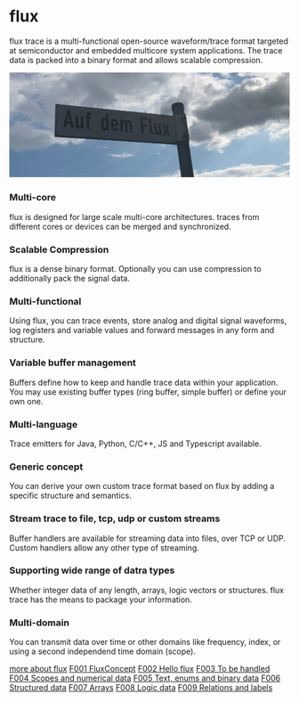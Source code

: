 # flux
flux trace is a multi-functional open-source waveform/trace format targeted at semiconductor and embedded multicore system applications. The trace data is packed into a binary format and allows scalable compression. 

![flux](aufdemflux.png)

### Multi-core
flux is designed for large scale multi-core architectures. traces from different cores or devices can be merged and synchronized.

### Scalable Compression
flux is a dense binary format. Optionally you can use compression to additionally pack the signal data.

### Multi-functional
Using flux, you can trace events, store analog and digital signal waveforms, log registers and variable values and forward messages in any form and structure.

### Variable buffer management
Buffers define how to keep and handle trace data within your application. You may use existing buffer types (ring buffer, simple buffer) or define your own one.

### Multi-language
Trace emitters for Java, Python, C/C++, JS and Typescript available.

### Generic concept

You can derive your own custom trace format based on flux by adding a specific structure and semantics.

### Stream trace to file, tcp, udp or custom streams

Buffer handlers are available for streaming data into files, over TCP or UDP. Custom handlers allow any other type of streaming.

### Supporting wide range of datra types

Whether integer data of any length, arrays, logic vectors or structures. flux trace has the means to package your information.

### Multi-domain

You can transmit data over time or other domains like frequency, index, or using a second independend time domain (scope).


[more about flux](https://toem.de/index.php/products/flux-trace)
[F001 FluxConcept](https://toem.de/index.php/resources/all-documents/187-fluxconcept)
[F002 Hello flux](https://toem.de/index.php/resources/all-documents/189-hello-flux)
[F003 To be handled](https://toem.de/index.php/resources/all-documents/190-to-be-handled)
[F004 Scopes and numerical data](https://toem.de/index.php/resources/all-documents/191-scopes-and-numeric-data)
[F005 Text, enums and binary data](https://toem.de/index.php/resources/all-documents/192-text-enumeration-and-binary-data)
[F006 Structured data](https://toem.de/index.php/resources/all-documents/193-structured-data)
[F007 Arrays](https://toem.de/index.php/resources/all-documents/194-flux-arrays)
[F008 Logic data](https://toem.de/index.php/resources/all-documents/195-logic-data)
[F009 Relations and labels](https://toem.de/index.php/resources/all-documents/196-relations-and-labels)




